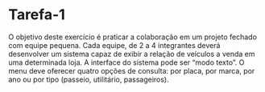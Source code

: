 # Tarefa-1
O objetivo deste exercício é praticar a colaboração em um projeto fechado com equipe pequena. Cada equipe, de 2 a 4 integrantes deverá desenvolver um sistema capaz de exibir a relação de veículos a venda em uma determinada loja. A interface do sistema pode ser “modo texto”. O menu deve oferecer quatro opções de consulta: por placa, por marca, por ano ou por tipo (passeio, utilitário, passageiros). 
